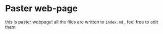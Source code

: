 # Paster web-page
this is paster webpage! all the files are written to `index.md` , feel free to edit them

